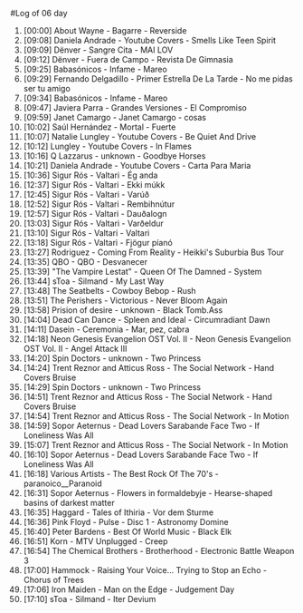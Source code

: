 #Log of 06 day

1. [00:00] About Wayne - Bagarre - Reverside
1. [09:08] Daniela Andrade - Youtube Covers - Smells Like Teen Spirit
1. [09:09] Dënver - Sangre Cita - MAI LOV
1. [09:12] Dënver - Fuera de Campo - Revista De Gimnasia
1. [09:25] Babasónicos - Infame - Mareo
1. [09:29] Fernando Delgadillo - Primer Estrella De La Tarde - No me pidas ser tu amigo
1. [09:34] Babasónicos - Infame - Mareo
1. [09:47] Javiera Parra - Grandes Versiones - El Compromiso
1. [09:59] Janet Camargo - Janet Camargo - cosas
1. [10:02] Saúl Hernández - Mortal - Fuerte
1. [10:07] Natalie Lungley - Youtube Covers - Be Quiet And Drive
1. [10:12] Lungley - Youtube Covers - In Flames
1. [10:16] Q Lazzarus - unknown - Goodbye Horses
1. [10:21] Daniela Andrade - Youtube Covers - Carta Para Maria
1. [10:36] Sigur Rós - Valtari - Ég anda
1. [12:37] Sigur Rós - Valtari - Ekki múkk
1. [12:45] Sigur Rós - Valtari - Varúð
1. [12:52] Sigur Rós - Valtari - Rembihnútur
1. [12:57] Sigur Rós - Valtari - Dauðalogn
1. [13:03] Sigur Rós - Valtari - Varðeldur
1. [13:10] Sigur Rós - Valtari - Valtari
1. [13:18] Sigur Rós - Valtari - Fjögur píanó
1. [13:27] Rodriguez - Coming From Reality - Heikki's Suburbia Bus Tour
1. [13:35] QBO - QBO - Desvanecer
1. [13:39] "The Vampire Lestat" - Queen Of The Damned - System
1. [13:44] sToa - Silmand - My Last Way
1. [13:48] The Seatbelts - Cowboy Bebop - Rush
1. [13:51] The Perishers - Victorious - Never Bloom Again
1. [13:58] Prision of desire - unknown - Black Tomb.Ass
1. [14:04] Dead Can Dance - Spleen and Ideal - Circumradiant Dawn
1. [14:11] Dasein - Ceremonia - Mar, pez, cabra
1. [14:18] Neon Genesis Evangelion OST Vol. II - Neon Genesis Evangelion OST Vol. II - Angel Attack III
1. [14:20] Spin Doctors - unknown - Two Princess
1. [14:24] Trent Reznor and Atticus Ross - The Social Network - Hand Covers Bruise
1. [14:29] Spin Doctors - unknown - Two Princess
1. [14:51] Trent Reznor and Atticus Ross - The Social Network - Hand Covers Bruise
1. [14:54] Trent Reznor and Atticus Ross - The Social Network - In Motion
1. [14:59] Sopor Aeternus - Dead Lovers Sarabande Face Two - If Loneliness Was All
1. [15:07] Trent Reznor and Atticus Ross - The Social Network - In Motion
1. [16:10] Sopor Aeternus - Dead Lovers Sarabande Face Two - If Loneliness Was All
1. [16:18] Various Artists - The Best Rock Of The 70's - paranoico__Paranoid
1. [16:31] Sopor Aeternus - Flowers in formaldebyje - Hearse-shaped basins of darkest matter
1. [16:35] Haggard - Tales of Ithiria - Vor dem Sturme
1. [16:36] Pink Floyd - Pulse - Disc 1 - Astronomy Domine
1. [16:40] Peter Bardens - Best Of World Music - Black Elk
1. [16:51] Korn - MTV Unplugged - Creep
1. [16:54] The Chemical Brothers - Brotherhood - Electronic Battle Weapon 3
1. [17:00] Hammock - Raising Your Voice... Trying to Stop an Echo - Chorus of Trees
1. [17:06] Iron Maiden - Man on the Edge - Judgement Day
1. [17:10] sToa - Silmand - Iter Devium
